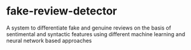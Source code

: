 # fake-review-detector
A system to differentiate fake and genuine reviews on the basis of sentimental and syntactic features using different machine learning and neural network based approaches

